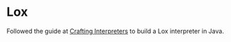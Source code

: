 # Lox

Followed the guide at [Crafting Interpreters](craftinginterpreters.com/) to build a Lox interpreter in Java.